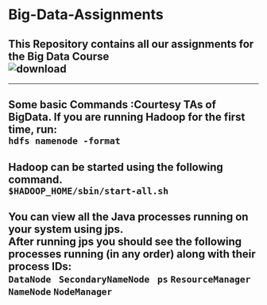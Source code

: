 # Big-Data-Assignments
This Repository contains all our assignments for the Big Data Course <br/>
![download](https://user-images.githubusercontent.com/60029463/133503415-d2543462-ee56-40d4-a54f-a1d76faea520.jpg)
---
---

Some basic Commands :Courtesy TAs of BigData.
If you are running Hadoop for the first time, run:<br/>
```hdfs namenode -format ```
---
Hadoop can be started using the following command.<br/>
```$HADOOP_HOME/sbin/start-all.sh```
---

You can view all the Java processes running on your system using jps.</br>
After running jps you should see the following processes running (in any order) along with their process IDs:</br>
 ``` DataNode ```
 ``` SecondaryNameNode```
 ``` ps```
 ```ResourceManager```
 ```NameNode```
  ```NodeManager ```
 --- 


